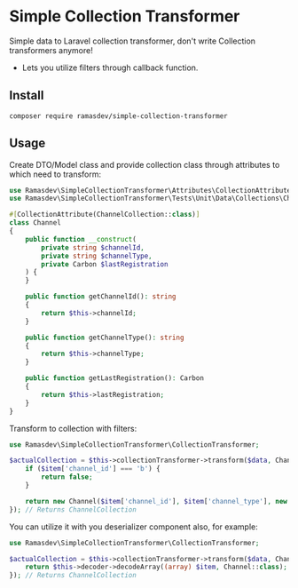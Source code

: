 # Simple Collection Transformer

Simple data to Laravel collection transformer, don't write Collection transformers anymore!
- Lets you utilize filters through callback function.

## Install
```
composer require ramasdev/simple-collection-transformer
```

## Usage

Create DTO/Model class and provide collection class through attributes to which need to transform:

```php
use Ramasdev\SimpleCollectionTransformer\Attributes\CollectionAttribute;
use Ramasdev\SimpleCollectionTransformer\Tests\Unit\Data\Collections\ChannelCollection;

#[CollectionAttribute(ChannelCollection::class)]
class Channel
{
    public function __construct(
        private string $channelId,
        private string $channelType,
        private Carbon $lastRegistration
    ) {
    }

    public function getChannelId(): string
    {
        return $this->channelId;
    }

    public function getChannelType(): string
    {
        return $this->channelType;
    }

    public function getLastRegistration(): Carbon
    {
        return $this->lastRegistration;
    }
}
```

Transform to collection with filters:

```php
use Ramasdev\SimpleCollectionTransformer\CollectionTransformer;

$actualCollection = $this->collectionTransformer->transform($data, Channel::class, function ($item) {
    if ($item['channel_id'] === 'b') {
        return false;
    }

    return new Channel($item['channel_id'], $item['channel_type'], new Carbon($item['last_registration']));
}); // Returns ChannelCollection
```

You can utilize it with you deserializer component also, for example:
```php
use Ramasdev\SimpleCollectionTransformer\CollectionTransformer;

$actualCollection = $this->collectionTransformer->transform($data, Channel::class, function ($item) {
    return $this->decoder->decodeArray((array) $item, Channel::class);
}); // Returns ChannelCollection
```
